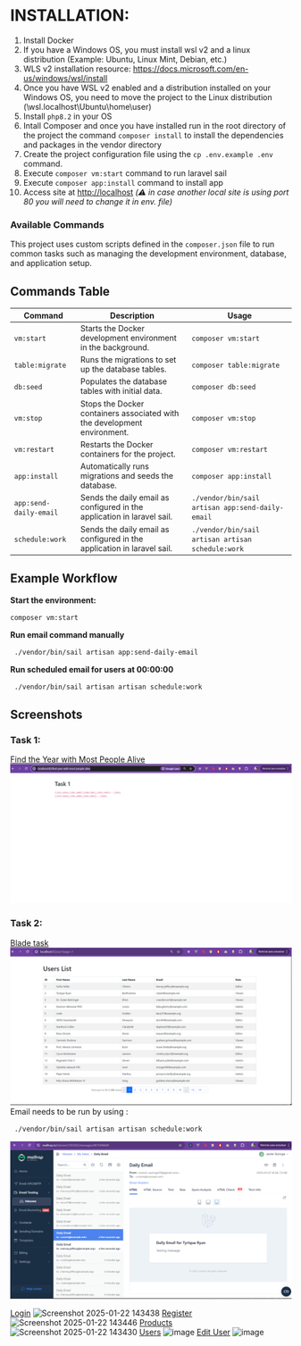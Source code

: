 # INSTALLATION:

1. Install Docker 
2. If you have a Windows OS, you must install wsl v2 and a linux distribution (Example: Ubuntu, Linux Mint, Debian, etc.)
3. WLS v2 installation resource: https://docs.microsoft.com/en-us/windows/wsl/install
4. Once you have WSL v2 enabled and a distribution installed on your Windows OS, you need to move the project to the Linux distribution (\\wsl.localhost\Ubuntu\home\user)
5. Install `php8.2` in your OS 
6. Intall Composer and once you have installed run in the root directory of the project the command `composer install` to install the dependencies and packages in the vendor directory
7. Create the project configuration file using the `cp .env.example .env` command.
8. Execute `composer vm:start` command to run laravel sail
9. Execute  `composer app:install` command to install app
10. Access site at <http://localhost> *(:warning: in case another local site is using port 80 you will need to change it in env. file)*



 ### Available Commands

This project uses custom scripts defined in the `composer.json` file to run common tasks such as managing the development environment, database, and application setup.

## Commands Table

| **Command**                 | **Description**                                                             | **Usage**                              |
|-----------------------------|-----------------------------------------------------------------------------|----------------------------------------|
| `vm:start`         | Starts the Docker development environment in the background.                | `composer vm:start`                   |
| `table:migrate`    | Runs the migrations to set up the database tables.                          | `composer table:migrate`              |
| `db:seed`          | Populates the database tables with initial data.                            | `composer db:seed`                    |
| `vm:stop`          | Stops the Docker containers associated with the development environment.    | `composer vm:stop`                    |
| `vm:restart`       | Restarts the Docker containers for the project.                             | `composer vm:restart`                 |
| `app:install`      | Automatically runs migrations and seeds the database.                       | `composer app:install`                |
| `app:send-daily-email` | Sends the daily email as configured in the application in laravel sail.                     | `./vendor/bin/sail artisan app:send-daily-email`       |
| `schedule:work` | Sends the daily email as configured in the application in laravel sail.                     | `./vendor/bin/sail artisan artisan schedule:work`       |

## Example Workflow

 **Start the environment:**
   ```bash
   composer vm:start
   ```
 **Run email command manually**
   ```bash
    ./vendor/bin/sail artisan app:send-daily-email
   ```

 **Run scheduled email for users at 00:00:00**
  ```bash
   ./vendor/bin/sail artisan artisan schedule:work
  ```

## Screenshots
 ### Task 1:
[Find the Year with Most People Alive](http://localhost:82/find-year-with-most-people-alive)
![task 1](screenshots/task1.png)

 ### Task 2:
[Blade task](http://localhost:82/user)
![task 1](screenshots/blade_lists.png)
Email needs to be run by using :   
  ```bash
   ./vendor/bin/sail artisan artisan schedule:work
  ```
![emails 2](screenshots/email.png)

[Login](http://localhost:82/login)
![Screenshot 2025-01-22 143438](https://github.com/user-attachments/assets/ddf8cbd7-2c4b-4cc5-9ca4-7934ddca434c)
[Register](http://localhost:82/register)
![Screenshot 2025-01-22 143446](https://github.com/user-attachments/assets/bdf978ec-1e1d-4aee-b6fa-37285ac51692)
[Products](http://localhost:82/products)
![Screenshot 2025-01-22 143430](https://github.com/user-attachments/assets/00b3abd6-8b30-4f20-b8ca-057c2103f6e6)
[Users](http://localhost:82/users)
![image](https://github.com/user-attachments/assets/547fd2ad-1c93-4abb-ab16-31cc21b6ccac)
[Edit User](http://localhost:82/users/1/edit)
![image](https://github.com/user-attachments/assets/d88e18ff-6ec2-4794-9627-a1bc9e5663eb)









